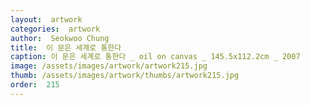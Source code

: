 ```yaml
---
layout:  artwork
categories:  artwork
author:  Seokwoo Chung
title:  이 문은 세계로 통한다
caption: 이 문은 세계로 통한다 _ oil on canvas _ 145.5x112.2cm _ 2007
image: /assets/images/artwork/artwork215.jpg
thumb: /assets/images/artwork/thumbs/artwork215.jpg
order:  215
---
```

